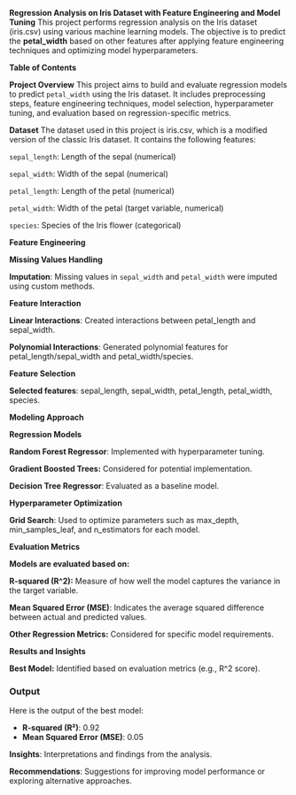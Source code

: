 **Regression Analysis on Iris Dataset with Feature Engineering and Model Tuning**
This project performs regression analysis on the Iris dataset (iris.csv) using various machine learning models. The objective is to predict the **petal_width** based on other features after applying feature engineering techniques and optimizing model hyperparameters.

**Table of Contents**

**Project Overview**
This project aims to build and evaluate regression models to predict `petal_width` using the Iris dataset. It includes preprocessing steps, feature engineering techniques, model selection, hyperparameter tuning, and evaluation based on regression-specific metrics.

**Dataset**
The dataset used in this project is iris.csv, which is a modified version of the classic Iris dataset. It contains the following features:

`sepal_length`: Length of the sepal (numerical)

`sepal_width`: Width of the sepal (numerical)

`petal_length`: Length of the petal (numerical)

`petal_width`: Width of the petal (target variable, numerical)

`species`: Species of the Iris flower (categorical)

**Feature Engineering**

**Missing Values Handling**

**Imputation**: Missing values in `sepal_width` and `petal_width` were imputed using custom methods.

**Feature Interaction**

**Linear Interactions**: Created interactions between petal_length and sepal_width.

**Polynomial Interactions**: Generated polynomial features for petal_length/sepal_width and petal_width/species.

**Feature Selection**

**Selected features**: sepal_length, sepal_width, petal_length, petal_width, species.

**Modeling Approach**

**Regression Models**

**Random Forest Regressor**: Implemented with hyperparameter tuning.

**Gradient Boosted Trees:** Considered for potential implementation.

**Decision Tree Regressor**: Evaluated as a baseline model.

**Hyperparameter Optimization**

**Grid Search**: Used to optimize parameters such as max_depth, min_samples_leaf, and n_estimators for each model.

**Evaluation Metrics**

**Models are evaluated based on:**

**R-squared (R^2):** Measure of how well the model captures the variance in the target variable.

**Mean Squared Error (MSE)**: Indicates the average squared difference between actual and predicted values.

**Other Regression Metrics:** Considered for specific model requirements.

**Results and Insights**

**Best Model:** Identified based on evaluation metrics (e.g., R^2 score).

### Output
Here is the output of the best model:
- **R-squared (R²)**: 0.92
- **Mean Squared Error (MSE)**: 0.05

**Insights**: Interpretations and findings from the analysis.

**Recommendations**: Suggestions for improving model performance or exploring alternative approaches.
